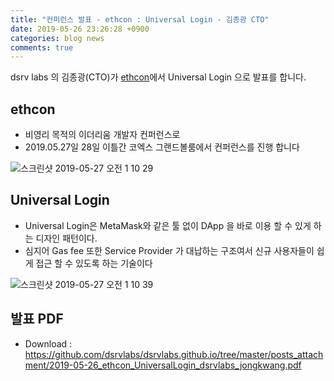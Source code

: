```yaml
---
title: "컨퍼런스 발표 - ethcon : Universal Login - 김종광 CTO"
date: 2019-05-26 23:26:28 +0900
categories: blog news
comments: true
---
```

dsrv labs 의 김종광(CTO)가 [ethcon](https://ethcon.kr/)에서 Universal Login 으로 발표를 합니다.

## ethcon
- 비영리 목적의 이더리움 개발자 컨퍼런스로
- 2019.05.27일 28일 이틀간 코엑스 그랜드볼룸에서 컨퍼런스를 진행 합니다

![스크린샷 2019-05-27 오전 1 10 29](https://user-images.githubusercontent.com/897510/58384733-30f23800-8020-11e9-82da-14ea43780ea8.png)

## Universal Login
- Universal Login은 MetaMask와 같은 툴 없이 DApp 을 바로 이용 할 수 있게 하는 디자인 패턴이다.
- 심지어 Gas fee 또한 Service Provider 가 대납하는 구조여서 신규 사용자들이 쉽게 접근 할 수 있도록 하는 기술이다

![스크린샷 2019-05-27 오전 1 10 39](https://user-images.githubusercontent.com/897510/58384737-40718100-8020-11e9-9606-1371e88a5034.png)

## 발표 PDF
- Download : https://github.com/dsrvlabs/dsrvlabs.github.io/tree/master/posts_attachment/2019-05-26_ethcon_UniversalLogin_dsrvlabs_jongkwang.pdf


